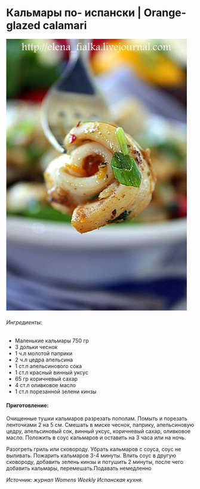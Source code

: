 # Кальмары по- испански \| Orange-glazed calamari

![](../pics/6342dac92a8847f0542f15f8454ad151-1.jpg)

###### Ингредиенты:

* Маленькие кальмары 750 гр
* 3 дольки чеснок
* 1 ч.л молотой паприки
* 2 ч.л цедра апельсина
* 1 ст.л апельсинового сока
* 1 ст.л красный винный уксус
* 65 гр коричневый сахар
* 4 ст.л оливковое масло
* 1 ст.л порезанной зелени кинзы

#### Приготовление:

Очищенные тушки кальмаров разрезать пополам. Помыть и порезать ленточками 2 на 5 см. Смешать в миске чеснок, паприку, апельсиновую цедру, апельсиновый сок, винный уксус, коричневый сахар, оливковое масло. Положить в соус кальмаров и оставить на 3 часа или на ночь.

Разогреть гриль или сковороду. Убрать кальмаров с соуса, соус не выливать. Пожарить кальмаров 3-4 минуты. Влить соус в другую сковороду, добавить зелень кинзы и потушить 2 минуты, после чего добавить кальмары, перемешать.Подавать немедленно

_Источник: журнал Womens Weekly Испанская кухня._

